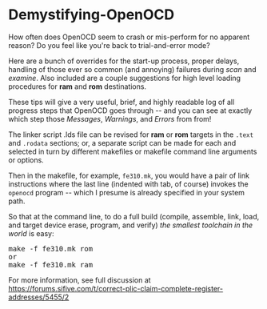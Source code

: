 # Demystifying-OpenOCD

How often does OpenOCD seem to crash or mis-perform for no apparent reason? Do you feel like you're back to trial-and-error mode?

Here are a bunch of overrides for the start-up process, proper delays, handling of those ever so common (and annoying) failures during <i>scan</i> and <i>examine</i>. Also included are a couple suggestions for high level loading procedures for <b>ram</b> and <b>rom</b> destinations.

These tips will give a very useful, brief, and highly readable log of all progress steps that OpenOCD goes through -- and you can see at exactly which step those <i>Messages</i>, <i>Warnings</i>, and <i>Errors</i> from from!

The linker script .lds file can be revised for <b>ram</b> or <b>rom</b> targets in the <code>.text</code> and <code>.rodata</code> sections; or, a separate script can be made for each and selected in turn by different makefiles or makefile command line arguments or options.

Then in the makefile, for example, <code>fe310.mk</code>, you would have a pair of link instructions where the last line (indented with tab, of course) invokes the <code>openocd</code> program -- which I presume is already specified in your system path.

So that at the command line, to do a full build (compile, assemble, link, load, and target device erase, program, and verify) <i>the smallest toolchain in the world</i> is easy:
<pre>
make -f fe310.mk rom
or
make -f fe310.mk ram
</pre>


For more information, see full discussion at https://forums.sifive.com/t/correct-plic-claim-complete-register-addresses/5455/2
